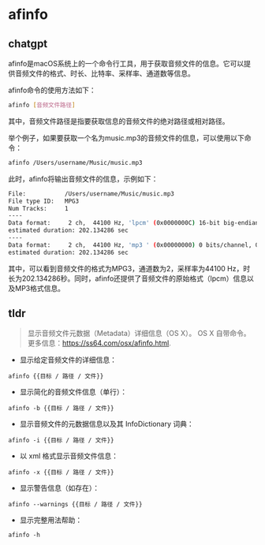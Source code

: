 # afinfo 
## chatgpt 
afinfo是macOS系统上的一个命令行工具，用于获取音频文件的信息。它可以提供音频文件的格式、时长、比特率、采样率、通道数等信息。

afinfo命令的使用方法如下：

```bash
afinfo [音频文件路径]
```

其中，音频文件路径是指要获取信息的音频文件的绝对路径或相对路径。

举个例子，如果要获取一个名为music.mp3的音频文件的信息，可以使用以下命令：

```bash
afinfo /Users/username/Music/music.mp3
```

此时，afinfo将输出音频文件的信息，示例如下：

```bash
File:           /Users/username/Music/music.mp3
File type ID:   MPG3
Num Tracks:     1
----
Data format:     2 ch,  44100 Hz, 'lpcm' (0x0000000C) 16-bit big-endian signed integer
estimated duration: 202.134286 sec
----
Data format:     2 ch,  44100 Hz, 'mp3 ' (0x00000000) 0 bits/channel, 0 bytes/packet, 1152 frames/packet, 0 bytes/frame
estimated duration: 202.134286 sec
``` 

其中，可以看到音频文件的格式为MPG3，通道数为2，采样率为44100 Hz，时长为202.134286秒。同时，afinfo还提供了音频文件的原始格式（lpcm）信息以及MP3格式信息。 

## tldr 
 
> 显示音频文件元数据（Metadata）详细信息（OS X）。
> OS X 自带命令。
> 更多信息：<https://ss64.com/osx/afinfo.html>.

- 显示给定音频文件的详细信息：

`afinfo {{目标 / 路径 / 文件}}`

- 显示简化的音频文件信息（单行）：

`afinfo -b {{目标 / 路径 / 文件}}`

- 显示音频文件的元数据信息以及其 InfoDictionary 词典：

`afinfo -i {{目标 / 路径 / 文件}}`

- 以 xml 格式显示音频文件信息：

`afinfo -x {{目标 / 路径 / 文件}}`

- 显示警告信息（如存在）：

`afinfo --warnings {{目标 / 路径 / 文件}}`

- 显示完整用法帮助：

`afinfo -h`
